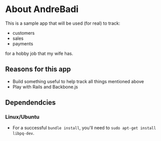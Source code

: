 # About AndreBadi
This is a sample app that will be used (for real) to track:
* customers
* sales
* payments

for a hobby job that my wife has.

## Reasons for this app
* Build something useful to help track all things mentioned above
* Play with Rails and Backbone.js

## Dependendcies

### Linux/Ubuntu
* For a successful `bundle install`, you'll need to `sudo apt-get install libpq-dev`.

